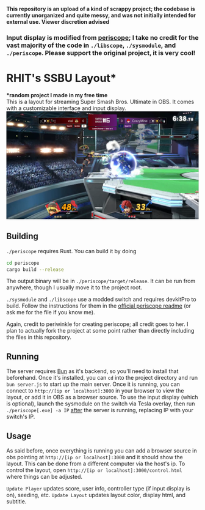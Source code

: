 **This repository is an upload of a kind of scrappy project; the codebase is currently unorganized and quite messy, and was not initially intended for external use. Viewer discretion advised**
### Input display is modified from [periscope](https://codeberg.org/periwinkle/periscope); I take no credit for the vast majority of the code in `./libscope`, `./sysmodule`, and `./periscope`.  Please support the original project, it is very cool!
# RHIT's SSBU Layout*
**\*random project I made in my free time**  
This is a layout for streaming Super Smash Bros. Ultimate in OBS.  It comes with a customizable interface and input display.
![image](demo.png)
## Building
`./periscope` requires Rust. You can build it by doing
```sh
cd periscope
cargo build --release
```
The output binary will be in `./periscope/target/release`. It can be run from anywhere, though I usually move it to the project root. 

`./sysmodule`  and `./libscope` use a modded switch and requires devkitPro to build. Follow the instructions for them in the [official periscope readme](https://codeberg.org/periwinkle/periscope/) (or ask me for the file if you know me). 

Again, credit to periwinkle for creating periscope; all credit goes to her. I plan to actually fork the project at some point rather than directly including the files in this repository.

## Running
The server requires [Bun](https://bun.sh) as it's backend, so you'll need to install that beforehand. Once it's installed, you can `cd` into the project directory and run `bun server.js` to start up the main server. Once it is running, you can connect to `http://[ip or localhost]:3000` in your browser to view the layout, or add it in OBS as a browser source. To use the input display (which is optional), launch the sysmodule on the switch via Tesla overlay, then run `./periscope[.exe] -a IP` <ins>after</ins> the server is running, replacing IP with your switch's IP. 

## Usage
As said before, once everything is running you can add a browser source in obs pointing at `http://[ip or localhost]:3000` and it should show the layout. This can be done from a different computer via the host's ip. To control the layout, open `http://[ip or localhost]:3000/control.html` where things can be adjusted. 

`Update Player` updates score, user info, controller type (if input display is on), seeding, etc.
`Update Layout` updates layout color, display html, and subtitle.
